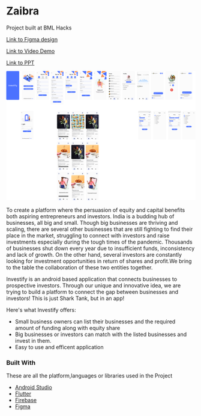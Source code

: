 # Zaibra
Project built at BML Hacks

[Link to Figma design](https://www.figma.com/proto/jy1hfIOWNibXWjNaA6EX4N/investify-(Copy)?node-id=2%3A40&starting-point-node-id=2%3A40)


[Link to Video Demo](https://drive.google.com/drive/u/1/folders/1qPF_3pgPFS9omsGc9o5mZRWeWDiCN4F7)

[Link to PPT](https://drive.google.com/drive/u/1/folders/1qPF_3pgPFS9omsGc9o5mZRWeWDiCN4F7)


![investo_mockup](https://github.com/khushi1502/Zibra-bml-hacks/blob/master/investify.png)

To create a platform where the persuasion of equity and capital benefits both aspiring entrepreneurs and investors.
India is a budding hub of businesses, all big and small. Though big businesses are thriving and scaling, there are several other businesses that are still fighting to find their place in the market, struggling to connect with investors and raise investments especially during the tough times of the pandemic.
Thousands of businesses shut down every year due to insufficient funds, inconsistency and lack of growth. On the other hand, several investors are constantly looking for investment opportunities in return of shares and profit.We bring to the table the collaboration of these two entities together.


Investify is an android based application that connects businesses to prospective investors. Through our unique and innovative idea, we are trying to build a platform to connect the gap between businesses and investors!
This is just Shark Tank, but in an app!

Here's what Investify offers:
* Small business owners can list their businesses and the required amount of funding along with equity share
* Big businesses or investors can match with the listed businesses and invest in them.
* Easy to use and efficent application

### Built With

These are all the platform,languages or libraries used in the Project
* [Android Studio](https://developer.android.com/studio?gclid=CjwKCAiAprGRBhBgEiwANJEY7FHq1KcfL_zOP4xPwuZZjWGp1aXAMmZKdtfZvLV9ul9Xp-gzGCAFdxoC00cQAvD_BwE&gclsrc=aw.ds/)
* [Flutter](https://kotlinlang.org/)
* [Firebase](https://firebase.google.com/)
* [Figma](https://angular.io/)
